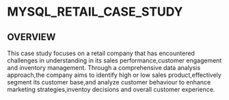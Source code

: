 # MYSQL_RETAIL_CASE_STUDY

## OVERVIEW
This case study focuses on a retail company that has encountered challenges in understanding in its sales performance,customer engagement and inventory management.
Through a comprehensive data analysis approach,the company aims to identify high or low sales product,effectively segment its customer base,and analyze customer behaviour to enhance marketing strategies,inventoy decisions and overall customer experience.
